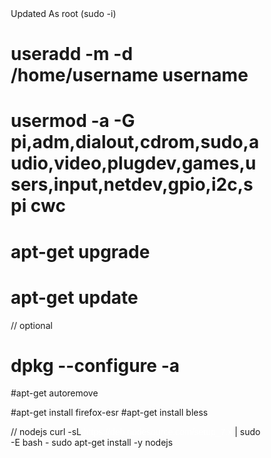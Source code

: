 
<style>
* {
    box-sizing: border-box;
}
.row::after {
    content: "";
    clear: both;
    display: table;
}
[class*="col-"] {
    float: left;
    padding: 15px;
}
html {
    font-family: "Lucida Sans", sans-serif;
}
.header {
    background-color: #000;
    color: #ffffff;
    padding: 5px;
}
.menu ul {
    list-style-type: none;
    margin: 0;
    padding: 0;
}

a{
	  font-family: "Lucida Sans", sans-serif;
	  text-decoration: none;
	  color: #fff;

}

.menu  li  {
    padding: 4px;
    margin-bottom: 7px;
    background-color: #f00;
    color: #ffffff;
    box-shadow: 0 1px 3px rgba(0,0,0,0.12), 0 1px 2px rgba(0,0,0,0.24);
    text-decoration: none;
}
.menu li:hover {
    background-color: #000;
}
.aside {
    background-color: #0099cc;
    padding: 15px;
    color: #ffffff;
    text-align: left;
    font-size: 14px;
    box-shadow: 0 1px 3px rgba(0,0,0,0.12), 0 1px 2px rgba(0,0,0,0.24);
}
.footer {
    background-color: #0099cc;
    color: #ffffff;
    text-align: center;
    font-size: 12px;
    padding: 15px;
}
/* For mobile phones: */
[class*="col-"] {
    width: 100%;
}
@media only screen and (min-width: 768px) {
    /* For desktop: */
    .col-1 {width: 8.33%;}
    .col-2 {width: 16.66%;}
    .col-3 {width: 25%;}
    .col-4 {width: 33.33%;}
    .col-5 {width: 41.66%;}
    .col-6 {width: 50%;}
    .col-7 {width: 58.33%;}
    .col-8 {width: 66.66%;}
    .col-9 {width: 75%;}
    .col-10 {width: 83.33%;}
    .col-11 {width: 91.66%;}
    .col-12 {width: 100%;}
}

</style>
</head>
<body
# rpi
rpi code and configuration
<pre>
Updated 
As root (sudo -i)

# useradd -m -d /home/username  username
# usermod -a -G pi,adm,dialout,cdrom,sudo,audio,video,plugdev,games,users,input,netdev,gpio,i2c,spi cwc

# apt-get upgrade
# apt-get update
// optional
# dpkg --configure -a
#apt-get autoremove

#apt-get install firefox-esr
#apt-get install bless

// nodejs
curl -sL https://deb.nodesource.com/setup_7.x | sudo -E bash -
sudo apt-get install -y nodejs


</pre>


</body
